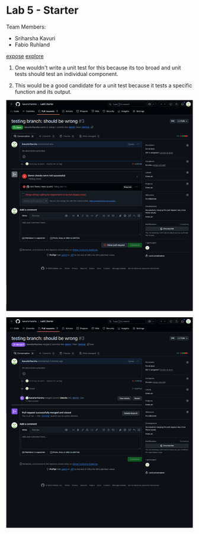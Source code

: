 # Lab 5 - Starter

Team Members:
- Sriharsha Kavuri
- Fabio Ruhland

[expose](https://kavurisriharsha.github.io/Lab5_Starter/expose.html)
[explore](https://kavurisriharsha.github.io/Lab5_Starter/explore.html)

1. One wouldn't write a unit test for this because its too broad and unit tests should test an individual component.

2. This would be a good candidate for a unit test because it tests a specific function and its output.

![alt text](myError.png)

![alt text](merged.png)
